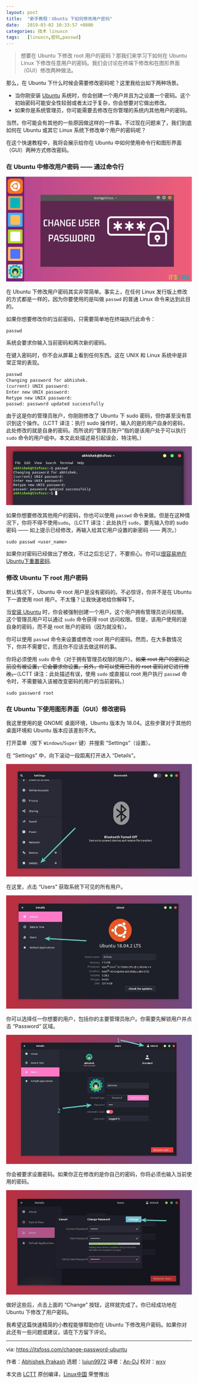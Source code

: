 ```yaml
---
layout: post
title:	"新手教程：Ubuntu 下如何修改用户密码"
date:	2019-03-02 10:33:57 +0800 
categories:	技术 linuxcn 
tags:	[linuxcn,密码,passwd]
---
```




> 
> 想要在 Ubuntu 下修改 root 用户的密码？那我们来学习下如何在 Ubuntu Linux 下修改任意用户的密码。我们会讨论在终端下修改和在图形界面（GUI）修改两种做法。
> 
> 
> 


那么，在 Ubuntu 下什么时候会需要修改密码呢？这里我给出如下两种场景。


* 当你刚安装 [Ubuntu](https://www.ubuntu.com/) 系统时，你会创建一个用户并且为之设置一个密码。这个初始密码可能安全性较弱或者太过于复杂，你会想要对它做出修改。
* 如果你是系统管理员，你可能需要去修改在你管理的系统内其他用户的密码。


当然，你可能会有其他的一些原因做这样的一件事。不过现在问题来了，我们到底如何在 Ubuntu 或其它 Linux 系统下修改单个用户的密码呢？


在这个快速教程中，我将会展示给你在 Ubuntu 中如何使用命令行和图形界面（GUI）两种方式修改密码。


### 在 Ubuntu 中修改用户密码 —— 通过命令行


![如何在 Ubuntu Linux 下修改用户密码](/Asserts/Images/album/201903/02/103359yf9pbpzpcfessill.png)


在 Ubuntu 下修改用户密码其实非常简单。事实上，在任何 Linux 发行版上修改的方式都是一样的，因为你要使用的是叫做 `passwd` 的普通 Linux 命令来达到此目的。


如果你想要修改你的当前密码，只需要简单地在终端执行此命令：



```
passwd
```

系统会要求你输入当前密码和两次新的密码。


在键入密码时，你不会从屏幕上看到任何东西。这在 UNIX 和 Linux 系统中是非常正常的表现。



```
passwd
Changing password for abhishek.
(current) UNIX password:
Enter new UNIX password:
Retype new UNIX password:
passwd: password updated successfully
```

由于这是你的管理员账户，你刚刚修改了 Ubuntu 下 sudo 密码，但你甚至没有意识到这个操作。（LCTT 译注：执行 sudo 操作时，输入的是的用户自身的密码，此处修改的就是自身的密码。而所说的“管理员账户”指的是该用户处于可以执行 `sudo` 命令的用户组中。本文此处描述易引起误会，特注明。）


![在 Linux 命令行中修改用户密码](/Asserts/Images/album/201903/02/103401wsy3yni6oynnfyfc.jpg)


如果你想要修改其他用户的密码，你也可以使用 `passwd` 命令来做。但是在这种情况下，你将不得不使用`sudo`。（LCTT 译注：此处执行 `sudo`，要先输入你的 sudo 密码 —— 如上提示已经修改，再输入给其它用户设置的新密码 —— 两次。）



```
sudo passwd <user_name>
```

如果你对密码已经做出了修改，不过之后忘记了，不要担心。你可以[很容易地在Ubuntu下重置密码](https://itsfoss.com/how-to-hack-ubuntu-password/).


### 修改 Ubuntu 下 root 用户密码


默认情况下，Ubuntu 中 root 用户是没有密码的。不必惊讶，你并不是在 Ubuntu 下一直使用 root 用户。不太懂？让我快速地给你解释下。


当[安装 Ubuntu](https://itsfoss.com/install-ubuntu-1404-dual-boot-mode-windows-8-81-uefi/) 时，你会被强制创建一个用户。这个用户拥有管理员访问权限。这个管理员用户可以通过 `sudo` 命令获得 root 访问权限。但是，该用户使用的是自身的密码，而不是 root 账户的密码（因为就没有）。


你可以使用 `passwd` 命令来设置或修改 root 用户的密码。然而，在大多数情况下，你并不需要它，而且你不应该去做这样的事。


你将必须使用 `sudo` 命令（对于拥有管理员权限的账户）。~~如果 root 用户的密码之前没有被设置，它会要求你设置。另外，你可以使用已有的 root 密码对它进行修改。~~（LCTT 译注：此处描述有误，使用 `sudo` 或直接以 root 用户执行 `passwd` 命令时，不需要输入该被改变密码的用户的当前密码。）



```
sudo password root
```

### 在 Ubuntu 下使用图形界面（GUI）修改密码


我这里使用的是 GNOME 桌面环境，Ubuntu 版本为 18.04。这些步骤对于其他的桌面环境和 Ubuntu 版本应该差别不大。


打开菜单（按下 `Windows`/`Super` 键）并搜索 “Settings”（设置）。


在 “Settings” 中，向下滚动一段距离打开进入 “Details”。


![在 Ubuntu GNOME Settings 中进入 Details](/Asserts/Images/album/201903/02/103403j7776rha78hlccdb.jpg)


在这里，点击 “Users” 获取系统下可见的所有用户。


![Ubuntu 下用户设置](/Asserts/Images/album/201903/02/103405vlz0lf3yqqr0qlx2.jpg)


你可以选择任一你想要的用户，包括你的主要管理员账户。你需要先解锁用户并点击 “Password” 区域。


![Ubuntu 下修改用户密码](/Asserts/Images/album/201903/02/103407hualz2tfqavyltfu.jpg)


你会被要求设置密码。如果你正在修改的是你自己的密码，你将必须也输入当前使用的密码。


![Ubuntu 下修改用户密码](/Asserts/Images/album/201903/02/103408d8s7h87j64jxu858.jpg)


做好这些后，点击上面的 “Change” 按钮，这样就完成了。你已经成功地在 Ubuntu 下修改了用户密码。


我希望这篇快速精简的小教程能够帮助你在 Ubuntu 下修改用户密码。如果你对此还有一些问题或建议，请在下方留下评论。




---


via: <https://itsfoss.com/change-password-ubuntu>


作者：[Abhishek Prakash](https://itsfoss.com/author/abhishek/) 选题：[lujun9972](https://github.com/lujun9972) 译者：[An-DJ](https://github.com/An-DJ) 校对：[wxy](https://github.com/wxy)


本文由 [LCTT](https://github.com/LCTT/TranslateProject) 原创编译，[Linux中国](https://linux.cn/) 荣誉推出
